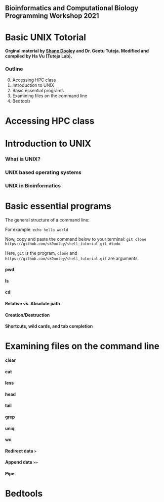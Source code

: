 ## Bioinformatics and Computational Biology Programming Workshop 2021
# Basic UNIX Totorial

**Orginal material by [Shane Dooley](https://github.com/skDooley/shell_tutorial) and Dr. Geetu Tuteja.
Modified and compiled by Ha Vu (Tuteja Lab).**

### Outline
0. Accessing HPC class
1. Introduction to UNIX
2. Basic essential programs
3. Examining files on the command line
4. Bedtools

# Accessing HPC class
# Introduction to UNIX
### What is UNIX?
### UNIX based operating systems
### UNIX in Bioinformatics
# Basic essential programs
<p>The general structure of a command line: </p>

For example:
    `echo hello world`
    
Now, copy and paste the command below to your terminal: 
`git clone https://github.com/skDooley/shell_tutorial.git #todo`

Here, `git` is the program, `clone` and `https://github.com/skDooley/shell_tutorial.git` are arguments.

#### pwd
#### ls
#### cd
#### Relative vs. Absolute path
#### Creation/Destruction
#### Shortcuts, wild cards, and tab completion

# Examining files on the command line
#### clear
#### cat
#### less
#### head
#### tail
#### grep
#### uniq
#### wc
#### Redirect data `>`
#### Append data `>>`
#### Pipe

# Bedtools
